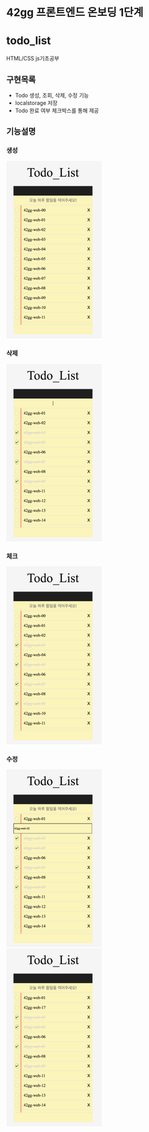 # 42gg 프론트엔드 온보딩 1단계

# todo_list
HTML/CSS js기초공부

## 구현목록

- Todo 생성, 조회, 삭제, 수정 기능
- localstorage 저장
- Todo 완료 여부 체크박스를 통해 제공

## 기능설명

### 생성
<img width="50%" src="img/생성.png">

### 삭제
<img width="50%" src="img/삭제.png"> 

### 체크
<img width="50%" src="img/체크.png">

### 수정
<img width="50%" src="img/수정.png"> &nbsp; <img width="50%" src="img/수정완료.png">
